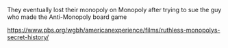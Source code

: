 They eventually lost their monopoly on Monopoly after trying to sue the guy who made the Anti-Monopoly board game

https://www.pbs.org/wgbh/americanexperience/films/ruthless-monopolys-secret-history/
